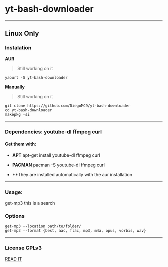 # yt-bash-downloader
--------------------
## Linux Only
### Instalation
**AUR**
> Still working on it
```
yaourt -S yt-bash-downloader
```
**Manually**
> Still working on it
```
git clone https://github.com/DiegoMC9/yt-bash-downloader
cd yt-bash-downloader
makepkg -si
```
--------------------
### Dependencies: youtube-dl ffmpeg curl
#### Get them with:
- **APT** apt-get install youtube-dl ffmpeg curl
- **PACMAN** pacman -S youtube-dl ffmpeg curl

- **They are installed automatically with the aur installation
---------------------
### Usage: 
get-mp3  this is a search
### Options
```
get-mp3 --location path/to/folder/
get-mp3 --format {best, aac, flac, mp3, m4a, opus, vorbis, wav}
```
---------------------
### License GPLv3
[READ IT](../master/LICENSE)

